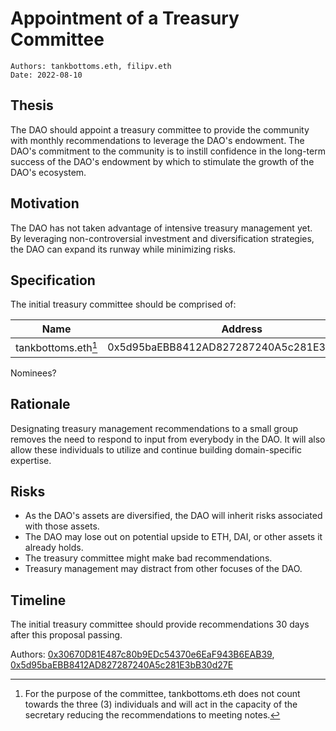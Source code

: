 # Appointment of a Treasury Committee

```
Authors: tankbottoms.eth, filipv.eth
Date: 2022-08-10
```

## Thesis

The DAO should appoint a treasury committee to provide the community with monthly recommendations to leverage the DAO's endowment. The DAO's commitment to the community is to instill confidence in the long-term success of the DAO's endowment by which to stimulate the growth of the DAO's ecosystem.

## Motivation

The DAO has not taken advantage of intensive treasury management yet. By leveraging non-controversial investment and diversification strategies, the DAO can expand its runway while minimizing risks.

## Specification

The initial treasury committee should be comprised of:

|        Name         |                  Address                   | Description |
| :-----------------: | :----------------------------------------: | :---------- |
| tankbottoms.eth[^1] | 0x5d95baEBB8412AD827287240A5c281E3bB30d27E |             |

Nominees?

## Rationale

Designating treasury management recommendations to a small group removes the need to respond to input from everybody in the DAO. It will also allow these individuals to utilize and continue building domain-specific expertise.

## Risks

-   As the DAO's assets are diversified, the DAO will inherit risks associated with those assets.
-   The DAO may lose out on potential upside to ETH, DAI, or other assets it already holds.
-   The treasury committee might make bad recommendations.
-   Treasury management may distract from other focuses of the DAO.

## Timeline

The initial treasury committee should provide recommendations 30 days after this proposal passing.

Authors: [0x30670D81E487c80b9EDc54370e6EaF943B6EAB39](https://etherscan.io/address/0x30670d81e487c80b9edc54370e6eaf943b6eab39), [0x5d95baEBB8412AD827287240A5c281E3bB30d27E](https://etherscan.io/address/0x5d95baEBB8412AD827287240A5c281E3bB30d27E)

[^1]: For the purpose of the committee, tankbottoms.eth does not count towards the three (3) individuals and will act in the capacity of the secretary reducing the recommendations to meeting notes.
